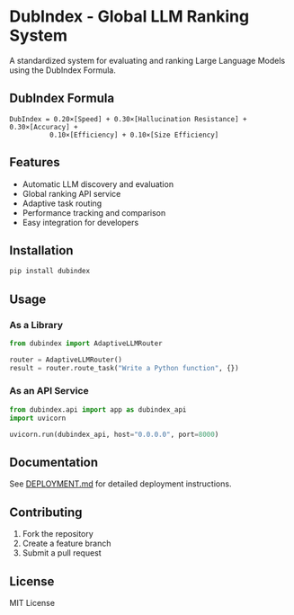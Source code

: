 # DubIndex - Global LLM Ranking System

A standardized system for evaluating and ranking Large Language Models using the DubIndex Formula.

## DubIndex Formula

```
DubIndex = 0.20×[Speed] + 0.30×[Hallucination Resistance] + 0.30×[Accuracy] + 
          0.10×[Efficiency] + 0.10×[Size Efficiency]
```

## Features

- Automatic LLM discovery and evaluation
- Global ranking API service
- Adaptive task routing
- Performance tracking and comparison
- Easy integration for developers

## Installation

```bash
pip install dubindex
```

## Usage

### As a Library

```python
from dubindex import AdaptiveLLMRouter

router = AdaptiveLLMRouter()
result = router.route_task("Write a Python function", {})
```

### As an API Service

```python
from dubindex.api import app as dubindex_api
import uvicorn

uvicorn.run(dubindex_api, host="0.0.0.0", port=8000)
```

## Documentation

See [DEPLOYMENT.md](DEPLOYMENT.md) for detailed deployment instructions.

## Contributing

1. Fork the repository
2. Create a feature branch
3. Submit a pull request

## License

MIT License
